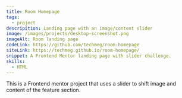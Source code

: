 ```yaml
---
title: Room Homepage
tags:
  - project
descripition: Landing page with an image/content slider
image: /images/projects/desktop-screenshot.png
imageAlt: Room landing page
codeLink: https://github.com/techmeg/room-homepage
siteLink: https://techmeg.github.io/room-homepage/
snippet: A Frontend Mentor landing page with slider challenge.
skills:
  - HTML
---
```

This is a Frontend mentor project that uses a slider to shift image and content of the feature section.